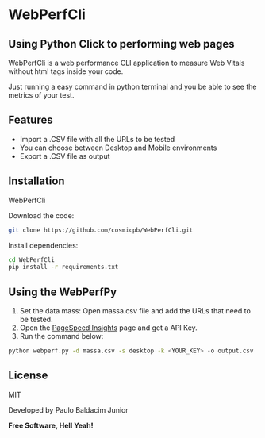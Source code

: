 # WebPerfCli
## Using Python Click to performing web pages

WebPerfCli is a web performance CLI application to measure Web Vitals without html tags inside your code.

Just running a easy command in python terminal and you be able to see the metrics of your test.

## Features

- Import a .CSV file with all the URLs to be tested
- You can choose between Desktop and Mobile environments
- Export a .CSV file as output

## Installation

WebPerfCli

Download the code:

```sh
git clone https://github.com/cosmicpb/WebPerfCli.git

```

Install dependencies:

```sh
cd WebPerfCli
pip install -r requirements.txt
```

## Using the WebPerfPy

1. Set the data mass: Open massa.csv file and add the URLs that need to be tested.
2. Open the [PageSpeed Insights](https://developers.google.com/speed/docs/insights/v5/get-started) page and get a API Key.
3. Run the command below:

```sh
python webperf.py -d massa.csv -s desktop -k <YOUR_KEY> -o output.csv
```


## License
MIT

Developed by Paulo Baldacim Junior

**Free Software, Hell Yeah!**



